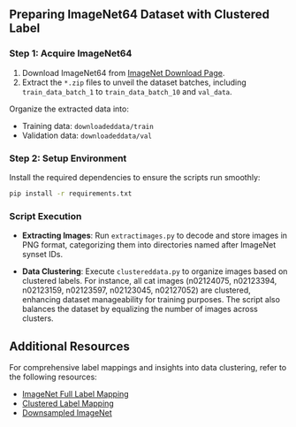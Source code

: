 

## Preparing ImageNet64 Dataset with Clustered Label

### Step 1: Acquire ImageNet64

1. Download ImageNet64 from [ImageNet Download Page](https://www.image-net.org/download.php).
2. Extract the `*.zip` files to unveil the dataset batches, including `train_data_batch_1` to `train_data_batch_10` and `val_data`.

Organize the extracted data into:
- Training data: `downloadeddata/train`
- Validation data: `downloadeddata/val`

### Step 2: Setup Environment

Install the required dependencies to ensure the scripts run smoothly:

```bash
pip install -r requirements.txt
```

### Script Execution

- **Extracting Images**: Run `extractimages.py` to decode and store images in PNG format, categorizing them into directories named after ImageNet synset IDs.

- **Data Clustering**: Execute `clustereddata.py` to organize images based on clustered labels. For instance, all cat images (n02124075, n02123394, n02123159, n02123597, n02123045, n02127052) are clustered, enhancing dataset manageability for training purposes. The script also balances the dataset by equalizing the number of images across clusters.

## Additional Resources

For comprehensive label mappings and insights into data clustering, refer to the following resources:
- [ImageNet Full Label Mapping](https://gist.github.com/aaronpolhamus/964a4411c0906315deb9f4a3723aac57)
- [Clustered Label Mapping](https://github.com/Prev/clustered-imagenet-labels/blob/master/trainer/data/clustered_imagenet_labels.json)
- [Downsampled ImageNet](https://arxiv.org/abs/1707.08819)

